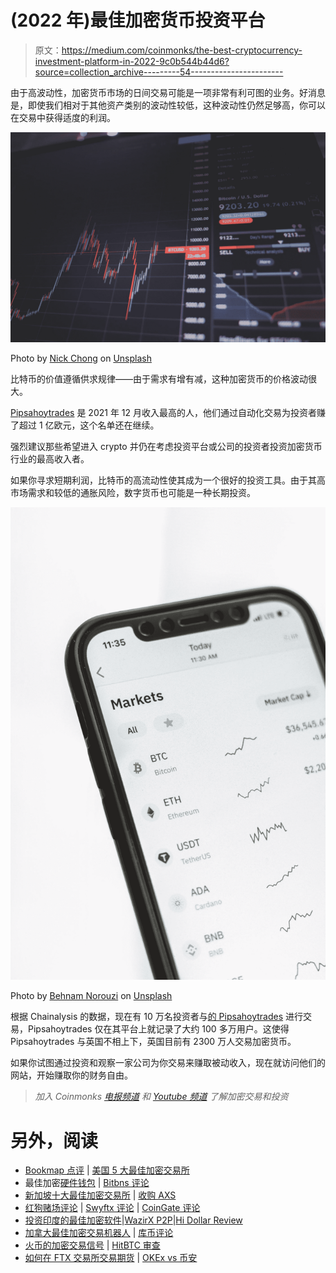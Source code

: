 # (2022 年)最佳加密货币投资平台

> 原文：<https://medium.com/coinmonks/the-best-cryptocurrency-investment-platform-in-2022-9c0b544b44d6?source=collection_archive---------54----------------------->

由于高波动性，加密货币市场的日间交易可能是一项非常有利可图的业务。好消息是，即使我们相对于其他资产类别的波动性较低，这种波动性仍然足够高，你可以在交易中获得适度的利润。

![](img/716c15ed0c9dd2094456e9f0619d0ff0.png)

Photo by [Nick Chong](https://unsplash.com/@nick604?utm_source=medium&utm_medium=referral) on [Unsplash](https://unsplash.com?utm_source=medium&utm_medium=referral)

比特币的价值遵循供求规律——由于需求有增有减，这种加密货币的价格波动很大。

[Pipsahoytrades](http://pipsahoytrades.io) 是 2021 年 12 月收入最高的人，他们通过自动化交易为投资者赚了超过 1 亿欧元，这个名单还在继续。

强烈建议那些希望进入 crypto 并仍在考虑投资平台或公司的投资者投资加密货币行业的最高收入者。

如果你寻求短期利润，比特币的高流动性使其成为一个很好的投资工具。由于其高市场需求和较低的通胀风险，数字货币也可能是一种长期投资。

![](img/25b34d81518d680aa7bc84dd4f1142c4.png)

Photo by [Behnam Norouzi](https://unsplash.com/@behy_studio?utm_source=medium&utm_medium=referral) on [Unsplash](https://unsplash.com?utm_source=medium&utm_medium=referral)

根据 Chainalysis 的数据，现在有 10 万名投资者与[的 Pipsahoytrades](http://pipsahoytrades.io) 进行交易，Pipsahoytrades 仅在其平台上就记录了大约 100 多万用户。这使得 Pipsahoytrades 与英国不相上下，英国目前有 2300 万人交易加密货币。

如果你试图通过投资和观察一家公司为你交易来赚取被动收入，现在就访问他们的网站，开始赚取你的财务自由。

> *加入 Coinmonks* [*电报频道*](https://t.me/coincodecap) *和* [*Youtube 频道*](https://www.youtube.com/c/coinmonks/videos) *了解加密交易和投资*

# 另外，阅读

*   [Bookmap 点评](https://coincodecap.com/bookmap-review-2021-best-trading-software) | [美国 5 大最佳加密交易所](https://coincodecap.com/crypto-exchange-usa)
*   最佳加密[硬件钱包](/coinmonks/hardware-wallets-dfa1211730c6) | [Bitbns 评论](/coinmonks/bitbns-review-38256a07e161)
*   [新加坡十大最佳加密交易所](https://coincodecap.com/crypto-exchange-in-singapore) | [收购 AXS](https://coincodecap.com/buy-axs-token)
*   [红狗赌场评论](https://coincodecap.com/red-dog-casino-review) | [Swyftx 评论](https://coincodecap.com/swyftx-review) | [CoinGate 评论](https://coincodecap.com/coingate-review)
*   [投资印度的最佳加密软件](https://coincodecap.com/best-crypto-to-invest-in-india-in-2021)|[WazirX P2P](https://coincodecap.com/wazirx-p2p)|[Hi Dollar Review](https://coincodecap.com/hi-dollar-review)
*   [加拿大最佳加密交易机器人](https://coincodecap.com/5-best-crypto-trading-bots-in-canada) | [库币评论](https://coincodecap.com/kucoin-review)
*   [火币的加密交易信号](https://coincodecap.com/huobi-crypto-trading-signals) | [HitBTC 审查](/coinmonks/hitbtc-review-c5143c5d53c2)
*   [如何在 FTX 交易所交易期货](https://coincodecap.com/ftx-futures-trading) | [OKEx vs 币安](https://coincodecap.com/okex-vs-binance)